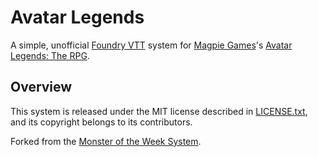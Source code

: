 # Avatar Legends

A simple, unofficial [Foundry VTT](https://foundryvtt.com/) system for
[Magpie Games](https://magpiegames.com/)'s [Avatar Legends: The RPG](https://magpiegames.com/pages/avatarrpg).

## Overview

This system is released under the MIT license described in
[LICENSE.txt](LICENSE.txt), and its copyright belongs to its contributors.

Forked from the [Monster of the Week System](https://gitlab.com/3cell/monsterweek.git).
